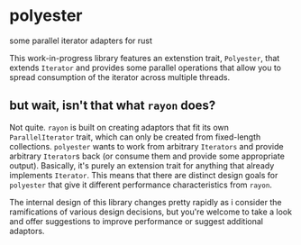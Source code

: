 # polyester

some parallel iterator adapters for rust

This work-in-progress library features an extenstion trait, `Polyester`, that extends `Iterator` and
provides some parallel operations that allow you to spread consumption of the iterator across
multiple threads.

## but wait, isn't that what `rayon` does?

Not quite. `rayon` is built on creating adaptors that fit its own `ParallelIterator` trait, which
can only be created from fixed-length collections. `polyester` wants to work from arbitrary
`Iterators` and provide arbitrary `Iterator`s back (or consume them and provide some appropriate
output). Basically, it's purely an extension trait for anything that already implements `Iterator`.
This means that there are distinct design goals for `polyester` that give it different performance
characteristics from `rayon`.

The internal design of this library changes pretty rapidly as i consider the ramifications of
various design decisions, but you're welcome to take a look and offer suggestions to improve
performance or suggest additional adaptors.
